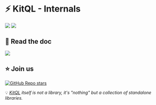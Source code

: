 # ⚡ KitQL - Internals

[![](https://img.shields.io/npm/v/@kitql/internals?color=&logo=npm)](https://www.npmjs.com/package/@kitql/internals)
[![](https://img.shields.io/npm/dm/@kitql/internals?&logo=npm)](https://www.npmjs.com/package/@kitql/internals)

## 📖 Read the doc

[![](https://img.shields.io/badge/Documentation%20of-@kitql%20internals-FF3E00.svg?style=flat&logo=stackblitz&logoColor=FF3E00)](https://kitql.dev)

##  ⭐️ Join us

[![GitHub Repo stars](https://img.shields.io/github/stars/jycouet/kitql?logo=github&label=KitQL&color=#4ACC31)](https://github.com/jycouet/kitql)

💡 _[KitQL](https://www.kitql.dev/docs) itself is not a library, it's "nothing" but a collection of standalone libraries._